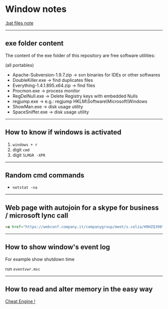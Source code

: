 # Window notes

[.bat files note](bat.md)

---

## exe folder content

The content of the exe folder of this repository are free software utilities:

(all portables)

+ Apache-Subversion-1.9.7.zip -> svn binaries for IDEs or other softwares
+ DoubleKiller.exe -> find duplicates files
+ Everything-1.4.1.895.x64.zip -> find files
+ Procmon.exe -> process monitor
+ RegDelNull.exe -> Delete Registry keys with embedded Nulls
+ regjump.exe -> e.g.: regjump HKLM\Software\Microsoft\Windows
+ ShowMan.exe -> disk usage utility
+ SpaceSniffer.exe -> disk usage utility

---

## How to know if windows is activated

1. ```windows + r```
1. digit ```cmd```
1. digit ```SLMGR -XPR```

---

## Random cmd commands

+ ```netstat -na```

---

## Web page with autojoin for a skype for business / microsoft lync call

```html
<a href="https://webconf.company.it/companygroup/meet/s.celia/H9HZQ390">Join Skype Meeting</a>
```

---

## How to show window's event log

For example show shutdown time

run ```eventvwr.msc```

---

## How to read and alter memory in the easy way

[Cheat Engine !](https://www.cheatengine.org/)

